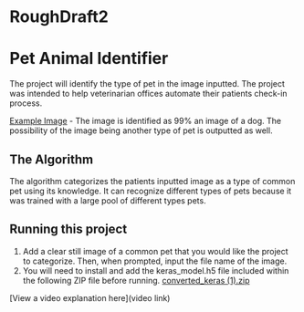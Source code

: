 # RoughDraft2
# Pet Animal Identifier

 The project will identify the type of pet in the image inputted. The project was intended to help veterinarian offices automate their patients check-in process.

[Example Image](https://user-images.githubusercontent.com/109747937/180843549-2bfac09c-418a-4045-a972-f900f5cc6303.png) - The image is identified as 99% an image of a dog. The possibility of the image being another type of pet is outputted as well.

## The Algorithm
The algorithm categorizes the patients inputted image as a type of common pet using its knowledge. It can recognize different types of pets because it was trained with a large pool of different types pets.


## Running this project

1. Add a clear still image of a common pet that you would like the project to categorize. Then, when prompted, input the file name of the image. 
2. You will need to install and add the keras_model.h5 file included within the following ZIP file before running.
[converted_keras (1).zip](https://github.com/DoctorDongle/RoughDraft2/files/9183703/converted_keras.1.zip)

[View a video explanation here](video link)
